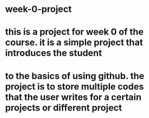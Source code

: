 # week-0-project 
# this is a project for week 0 of the course. it is a simple project that introduces the student
# to the basics of using github. the project is to store multiple codes  that the user writes for a certain projects or different project